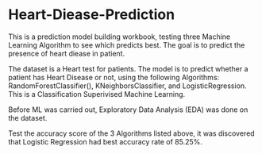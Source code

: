 # Heart-Diease-Prediction
This is a prediction model building workbook, testing three Machine Learning Algorithm to see which predicts best. The goal is to predict the presence of heart diease in patient.

The dataset is a Heart test for patients. The model is to predict whether a patient has Heart Disease or not, using the following Algorithms: RandomForestClassifier(), KNeighborsClassifier, and LogisticRegression. This is a Classification Superivised Machine Learning.

Before ML was carried out, Exploratory Data Analysis (EDA) was done on the dataset. 

Test the accuracy score of the 3 Algorithms listed above, it was discovered that Logistic Regression had best accuracy rate of 85.25%.
